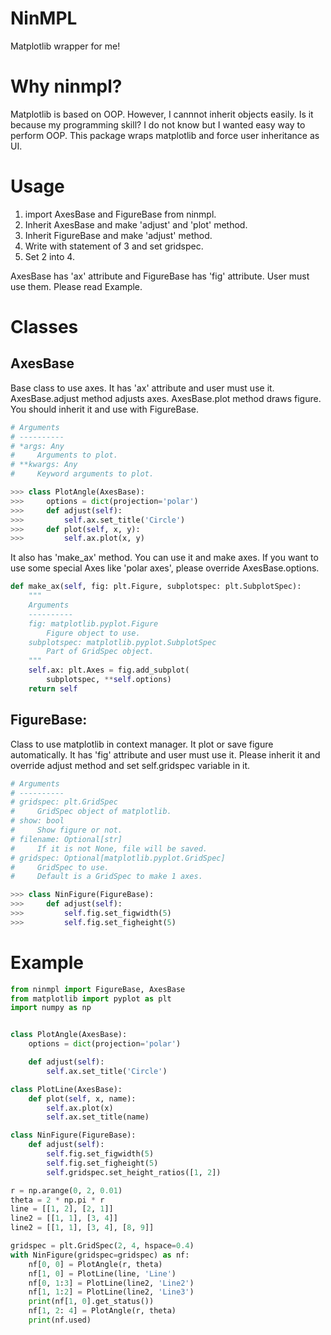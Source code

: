 # NinMPL
Matplotlib wrapper for me!

# Why ninmpl?
Matplotlib is based on OOP. However, I cannnot inherit objects easily.
Is it because my programming skill? I do not know but I wanted easy way to perform OOP.
This package wraps matplotlib and force user inheritance as UI.

# Usage
1. import AxesBase and FigureBase from ninmpl.
2. Inherit AxesBase and make 'adjust' and 'plot' method.
3. Inherit FigureBase and make 'adjust' method.
4. Write with statement of 3 and set gridspec.
5. Set 2 into 4.

AxesBase has 'ax' attribute and FigureBase has 'fig' attribute.
User must use them. Please read Example.

# Classes
## AxesBase
Base class to use axes.
It has 'ax' attribute and user must use it.
AxesBase.adjust method adjusts axes.
AxesBase.plot method draws figure.
You should inherit it and use with FigureBase.

```python
# Arguments
# ----------
# *args: Any
#     Arguments to plot.
# **kwargs: Any
#     Keyword arguments to plot.

>>> class PlotAngle(AxesBase):
>>>     options = dict(projection='polar')
>>>     def adjust(self):
>>>         self.ax.set_title('Circle')
>>>     def plot(self, x, y):
>>>         self.ax.plot(x, y)
```

It also has 'make_ax' method. You can use it and make axes.
If you want to use some special Axes like 'polar axes',
please override AxesBase.options.

```python
def make_ax(self, fig: plt.Figure, subplotspec: plt.SubplotSpec):
    """
    Arguments
    ----------
    fig: matplotlib.pyplot.Figure
        Figure object to use.
    subplotspec: matplotlib.pyplot.SubplotSpec
        Part of GridSpec object.
    """
    self.ax: plt.Axes = fig.add_subplot(
        subplotspec, **self.options)
    return self
```

## FigureBase:
Class to use matplotlib in context manager.
It plot or save figure automatically.
It has 'fig' attribute and user must use it.
Please inherit it and override adjust method
and set self.gridspec variable in it.

```python
# Arguments
# ----------
# gridspec: plt.GridSpec
#     GridSpec object of matplotlib.
# show: bool
#     Show figure or not.
# filename: Optional[str]
#     If it is not None, file will be saved.
# gridspec: Optional[matplotlib.pyplot.GridSpec]
#     GridSpec to use.
#     Default is a GridSpec to make 1 axes.

>>> class NinFigure(FigureBase):
>>>     def adjust(self):
>>>         self.fig.set_figwidth(5)
>>>         self.fig.set_figheight(5)
```

# Example
```python
from ninmpl import FigureBase, AxesBase
from matplotlib import pyplot as plt
import numpy as np


class PlotAngle(AxesBase):
    options = dict(projection='polar')

    def adjust(self):
        self.ax.set_title('Circle')

class PlotLine(AxesBase):
    def plot(self, x, name):
        self.ax.plot(x)
        self.ax.set_title(name)

class NinFigure(FigureBase):
    def adjust(self):
        self.fig.set_figwidth(5)
        self.fig.set_figheight(5)
        self.gridspec.set_height_ratios([1, 2])

r = np.arange(0, 2, 0.01)
theta = 2 * np.pi * r
line = [[1, 2], [2, 1]]
line2 = [[1, 1], [3, 4]]
line2 = [[1, 1], [3, 4], [8, 9]]

gridspec = plt.GridSpec(2, 4, hspace=0.4)
with NinFigure(gridspec=gridspec) as nf:
    nf[0, 0] = PlotAngle(r, theta)
    nf[1, 0] = PlotLine(line, 'Line')
    nf[0, 1:3] = PlotLine(line2, 'Line2')
    nf[1, 1:2] = PlotLine(line2, 'Line3')
    print(nf[1, 0].get_status())
    nf[1, 2: 4] = PlotAngle(r, theta)
    print(nf.used)
```

